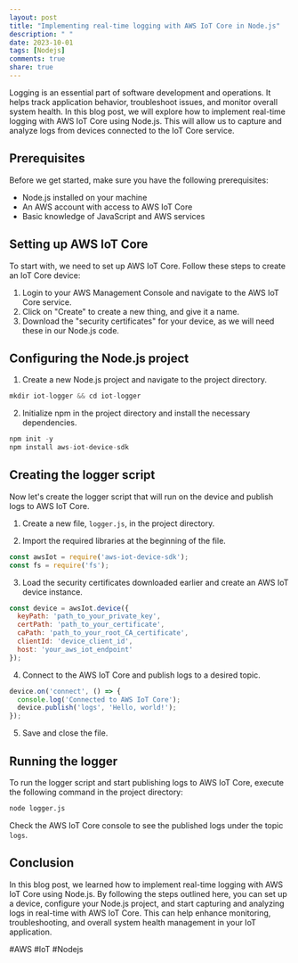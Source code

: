 ```yaml
---
layout: post
title: "Implementing real-time logging with AWS IoT Core in Node.js"
description: " "
date: 2023-10-01
tags: [Nodejs]
comments: true
share: true
---
```


Logging is an essential part of software development and operations. It helps track application behavior, troubleshoot issues, and monitor overall system health. In this blog post, we will explore how to implement real-time logging with AWS IoT Core using Node.js. This will allow us to capture and analyze logs from devices connected to the IoT Core service.

## Prerequisites

Before we get started, make sure you have the following prerequisites:

- Node.js installed on your machine
- An AWS account with access to AWS IoT Core
- Basic knowledge of JavaScript and AWS services

## Setting up AWS IoT Core

To start with, we need to set up AWS IoT Core. Follow these steps to create an IoT Core device:

1. Login to your AWS Management Console and navigate to the AWS IoT Core service.
2. Click on "Create" to create a new thing, and give it a name.
3. Download the "security certificates" for your device, as we will need these in our Node.js code.

## Configuring the Node.js project

1. Create a new Node.js project and navigate to the project directory.

```javascript
mkdir iot-logger && cd iot-logger
```

2. Initialize npm in the project directory and install the necessary dependencies.

```javascript
npm init -y
npm install aws-iot-device-sdk
```

## Creating the logger script

Now let's create the logger script that will run on the device and publish logs to AWS IoT Core.

1. Create a new file, `logger.js`, in the project directory.

2. Import the required libraries at the beginning of the file.

```javascript
const awsIot = require('aws-iot-device-sdk');
const fs = require('fs');
```

3. Load the security certificates downloaded earlier and create an AWS IoT device instance.

```javascript
const device = awsIot.device({
  keyPath: 'path_to_your_private_key',
  certPath: 'path_to_your_certificate',
  caPath: 'path_to_your_root_CA_certificate',
  clientId: 'device_client_id',
  host: 'your_aws_iot_endpoint'
});
```

4. Connect to the AWS IoT Core and publish logs to a desired topic.

```javascript
device.on('connect', () => {
  console.log('Connected to AWS IoT Core');
  device.publish('logs', 'Hello, world!');
});
```

5. Save and close the file.

## Running the logger

To run the logger script and start publishing logs to AWS IoT Core, execute the following command in the project directory:

```bash
node logger.js
```

Check the AWS IoT Core console to see the published logs under the topic `logs`.

## Conclusion

In this blog post, we learned how to implement real-time logging with AWS IoT Core using Node.js. By following the steps outlined here, you can set up a device, configure your Node.js project, and start capturing and analyzing logs in real-time with AWS IoT Core. This can help enhance monitoring, troubleshooting, and overall system health management in your IoT application.

#AWS #IoT #Nodejs